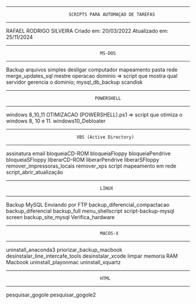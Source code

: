-----------------------------------------------------------------------------------------
							SCRIPTS PARA AUTOMAÇAO DE TAREFAS
-----------------------------------------------------------------------------------------

RAFAEL RODRIGO SILVEIRA
Criado em: 20/03/2022
Atualizado em: 25/11/2024

-----------------------------------------------------------------------------------------
										MS-DOS
-----------------------------------------------------------------------------------------
Backup arquivos simples
desligar computador
mapeamento pasta rede
merge_updates_sql
mestre operacao dominio => script que mostra qual servidor gerencia o dominio;
mysql_db_backup
scandisk

-----------------------------------------------------------------------------------------
									  POWERSHELL
-----------------------------------------------------------------------------------------

windows 8_10_11 OTIMIZACAO (POWERSHELL).ps1 => script que otimiza o windows 8, 10 e 11.
windows10_Debloater


-----------------------------------------------------------------------------------------
							   VBS (Active Directory)
-----------------------------------------------------------------------------------------
assinatura email
bloqueiaCD-ROM
bloqueiaFloppy
bloqueiaPendrive
bloqueiaSFloppy
liberarCD-ROM
liberarPendrive
liberarSFloppy
remover_impressoras_locais
remover_xps
script mapeamento em rede
script_abrir_atualização

-----------------------------------------------------------------------------------------
										LINUX
-----------------------------------------------------------------------------------------
Backup MySQL Enviando por FTP
backup_diferencial_compactacao
backup_diferencial
backup_full
menu_shellscript
script-backup-mysql
screen
backup_site_mysql
Verifica_hardware

-----------------------------------------------------------------------------------------
									    MACOS-X
-----------------------------------------------------------------------------------------
uninstall_anaconda3
priorizar_backup_macbook
desinstalar_line_intercafe_tools
desinstalar_xcode
limpar memoria RAM Macbook
uninstall_playonmac
uninstall_xquartz

-----------------------------------------------------------------------------------------
									    HTML
-----------------------------------------------------------------------------------------
pesquisar_gogole
pesquisar_gogole2